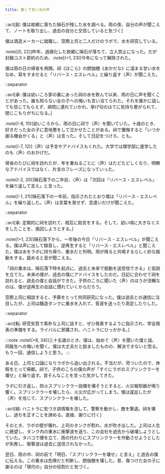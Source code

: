 ```yaml
---
title: 重くて甘い水の声
---
```


::act[起: 僕は故郷に落ちた隕石が残した水を調べる。雨の夜、自分の声が聞こえて、ノートを取り出し、過去の自分と交信していると気づく]

僕は酒造メーカーに就職し、窓際上司と二人だけのラボで、水を研究している。

:note[(0, 22)]昨年、過疎化した故郷に隕石が落ちて、立入禁止になった。だが封鎖コスト節約のため、:note[(+1, 23)]今年になって解除された。

僕は雨の日の帰省を再開。祠《ほこら》の閼伽棚《あかだな》に溜まる甘い水をなめ、耳をすませると「リバース・エスレベル」と繰り返す〈声〉が聞こえた。

::separator

::act[承: 僕は幼いころ家の裏にあった祠の水を飲んで以来、雨の日に声を聞くことがあった。誰も知らない女の子への悔いも言い当てられた。それを誰かに話しても信じてもらえず、病院に連れていかれ、挙げ句のはてに気持ち悪がられて、閉じこもりがちになる。]

:note[(-8, 10)]幼いころから、雨の日に祠で〈声〉を聞いていた。十歳のとき、好きだった女の子に意地悪をして泣かせたことがある。祠で懺悔すると「いつか謝る機会がくる」と〈声〉は言った。そして日記をつけろ、とも。

:note[(-7, 12)]〈声〉は予言やアドバイスもくれた。大学では理学部に進学したのも〈声〉のおかげだ。

帰省のたびに祠を訪れたが、年を重ねるごとに〈声〉はたどたどしくなり、明瞭なアドバイスではなく、片言のフレーズになっていった。

:note[(-2, 20)]隕石落下の二年前、〈声〉は「次回は『リバース・エスレベル』を繰り返して言え」と言った。

:note[(-1, 21)]隕石落下の一年前、指示されたとおり僕は「リバース・エスレベル」を繰り返した。〈声〉は言葉を発せず、息遣いだけが聞こえた。

::separator

::act[承: 定期的に祠を訪れて、相互に助言をする。そして、幼い頃に大きなミスをしたことを、挽回しようとする。]

:note[(+1, 23)]隕石落下から、一年後の今日「リバース・エスレベル」が聞こえる。僕は声に出して録音し、逆再生すると「リバース・エスレベル」と聞こえた。僕は水をラボに持ち帰り、重水だと判明。雨が降ると共鳴するらしく妙な振動をする。舐めると音が聞こえる。

「祠の重水は、隕石落下時を起点に、過去と未来で振動を送受信できる」と仮説を立てた。未来の僕が、過去の僕にアドバイスをしたのだ。日記に合わせて祠を訪れると、過去の僕と会話ができた。子供のころに聞いた〈声〉のほうが流暢なのは、僕が逆再生の会話に慣れていくからだろう。

窓際上司に相談すると、予算をとって共同研究になった。僕は過去との通信に注目したが、上司は醸造タンクに重水を入れて、音波を送ったり測定したりした。

::separator

::act[転: 研究気質で素朴な上司に話すと、ぜひ発表するように指示され、学会発表の準備をする。ライバルに邪魔され、ハニトラにひっかかる。]

:::note
:note[(+8, 34)]三十五歳のとき、僕は、始めて〈声〉を聞いた僕と話、同級生への悔いを聞く。僕は大丈夫だと励ましたものの、解決できないと悟る。もう一回、通信しようと思う。
:::

ある日、上司と口論になりラボから追い出される。不当だが、苛ついたので、休暇をとって帰郷。祠で、子供のころの僕の声が「すぐにラボのスプリンクラーを壊せ」と繰り返す。昔そんなことを言った気がしてきた。

ラボに引き返し、防火スプリンクラー設備を壊そうとすると、火災報知器が鳴り響く。スプリンクラーを壊したら、火災が広がってしまう。僕は逡巡したが〈声〉を信じて、スプリンクラーを壊した。

::act[結: ハニトラに気づき誤情報を流して、警察を動かし、敵を撃退。祠を壊し、過ちを正すことを諦める。直接、謝りに行く]

そのとき、ラボの壁が壊れ、上司のタンクが割れ、水が吹き出した。上司は人生に絶望し、タンク内の重水に衝撃波を送り、この会社を過去から破壊しようとしていた。タバコで煙を立て、雨の代わりにスプリンクラーを作動させようとしたが失敗し、衝撃波は過去に送信されなかった。

翌日、雨の中、祠の前で「明日、『スプリンクラーを壊せ』と言え」と過去の僕に伝える。この重水は危険だと判断し、閼伽棚を壊した。昔、傷つけた女の子に謝るのは「現代の」自分の役割だと気づく。
